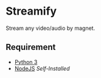 # Streamify
Stream any video/audio by magnet.

Requirement
---------
* [Python 3](https://www.python.org/) 
* [NodeJS](https://nodejs.org/en/) *Self-Installed*
